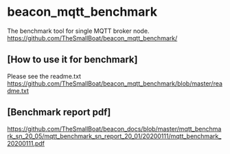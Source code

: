 # beacon_mqtt_benchmark 
 The benchmark tool for single MQTT broker node.
 https://github.com/TheSmallBoat/beacon_mqtt_benchmark/

## [How to use it for benchmark]
Please see the readme.txt
https://github.com/TheSmallBoat/beacon_mqtt_benchmark/blob/master/readme.txt

## [Benchmark report pdf]
https://github.com/TheSmallBoat/beacon_docs/blob/master/mqtt_benchmark_sn_20_05/mqtt_benchmark_sn_report_20_01/20200111/mqtt_benchmark_20200111.pdf
